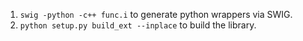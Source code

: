 1. `swig -python -c++ func.i` to generate python wrappers via SWIG.
2. `python setup.py build_ext --inplace` to build the library.
